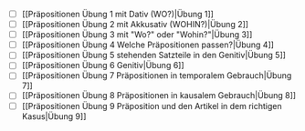 - [ ] [[Präpositionen Übung 1 mit Dativ (WO?)|Übung 1]] 
- [ ] [[Präpositionen Übung 2 mit Akkusativ (WOHIN?)|Übung 2]] 
- [ ] [[Präpositionen Übung 3 mit "Wo?" oder "Wohin?"|Übung 3]] 
- [ ] [[Präpositionen Übung 4 Welche Präpositionen passen?|Übung 4]] 
- [ ] [[Präpositionen Übung 5  stehenden Satzteile in den Genitiv|Übung 5]] 
- [ ] [[Präpositionen Übung 6 Genitiv|Übung 6]] 
- [ ] [[Präpositionen Übung 7 Präpositionen in temporalem Gebrauch|Übung 7]] 
- [ ] [[Präpositionen Übung 8 Präpositionen in kausalem Gebrauch|Übung 8]] 
- [ ] [[Präpositionen Übung 9 Präposition und den Artikel in dem richtigen Kasus|Übung 9]] 
